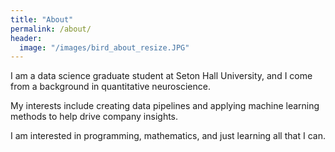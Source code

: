 ```yaml
---
title: "About"
permalink: /about/
header:
  image: "/images/bird_about_resize.JPG"
---
```


I am a data science graduate student at Seton Hall University, and I come from a background in quantitative neuroscience.

My interests include creating data pipelines and applying machine learning methods to help drive company insights. 

I am interested in programming, mathematics, and just learning all that I can.

